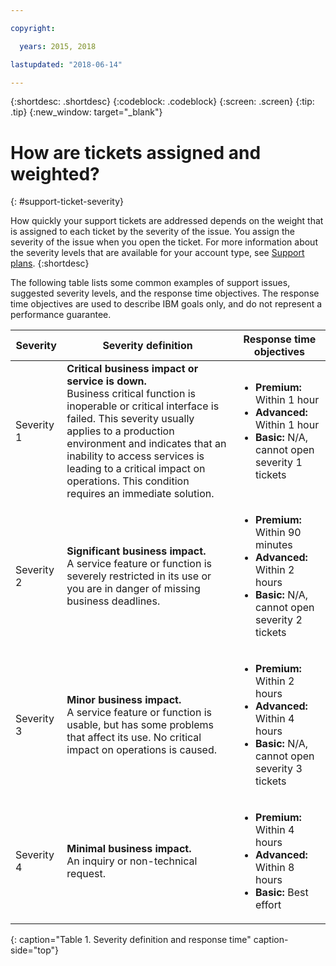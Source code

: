 ```yaml
---

copyright:

  years: 2015, 2018

lastupdated: "2018-06-14"

---
```


{:shortdesc: .shortdesc}
{:codeblock: .codeblock}
{:screen: .screen}
{:tip: .tip}
{:new_window: target="_blank"}


# How are tickets assigned and weighted?
{: #support-ticket-severity}

How quickly your support tickets are addressed depends on the weight that is assigned to each ticket by the severity of the issue. You assign the severity of the issue when you open the ticket. For more information about the severity levels that are available for your account type, see [Support plans](/docs/get-support/index.html).
{:shortdesc}

The following table lists some common examples of support issues, suggested severity levels, and the response time objectives. The response time objectives are used to describe IBM goals only, and do not represent a performance guarantee.

Severity | Severity definition | Response time objectives
------|-------- | --- |
Severity 1 | <strong>Critical business impact or service is down.</strong> <br> Business critical function is inoperable or critical interface is failed. This severity usually applies to a production environment and indicates that an inability to access services is leading to a critical impact on operations. This condition requires an immediate solution. | <ul><li><strong>Premium:</strong> Within 1 hour</li><li><strong>Advanced:</strong> Within 1 hour</li><li><strong>Basic:</strong> N/A, cannot open severity 1 tickets</li></ul>  			   
Severity 2 | <strong>Significant business impact.</strong> <br> A service feature or function is severely restricted in its use or you are in danger of missing business deadlines. | <ul><li><strong>Premium:</strong> Within 90 minutes </li><li><strong>Advanced:</strong> Within 2 hours</li><li><strong>Basic:</strong> N/A, cannot open severity 2 tickets</li></ul>
Severity 3 | <strong>Minor business impact.</strong> <br> A service feature or function is usable, but has some problems that affect its use. No critical impact on operations is caused. | <ul><li><strong>Premium:</strong> Within 2 hours</li><li><strong>Advanced:</strong> Within 4 hours</li><li><strong>Basic:</strong> N/A, cannot open severity 3 tickets</li></ul>
Severity 4 | <strong>Minimal business impact.</strong> <br> An inquiry or non-technical request. | <ul><li><strong>Premium:</strong> Within 4 hours</li><li><strong>Advanced:</strong> Within 8 hours</li><li><strong>Basic:</strong> Best effort</li></ul> 
{: caption="Table 1. Severity definition and response time" caption-side="top"}
